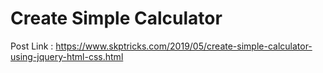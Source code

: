# Create Simple Calculator

Post Link :  https://www.skptricks.com/2019/05/create-simple-calculator-using-jquery-html-css.html
